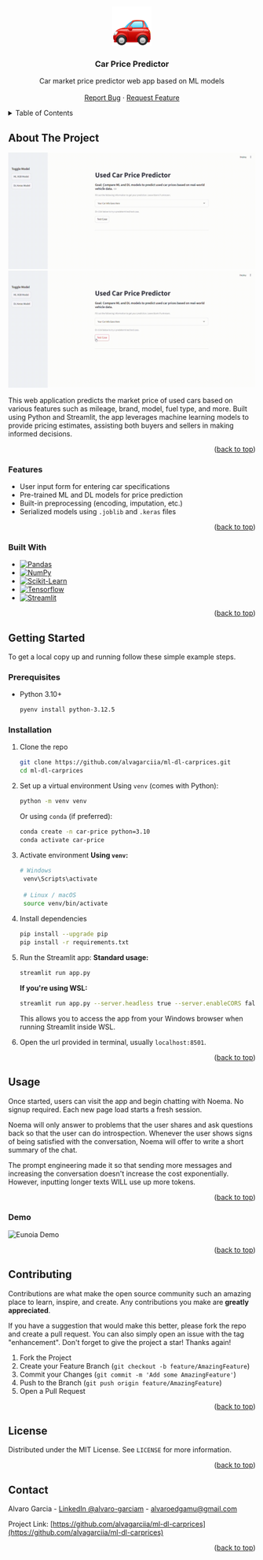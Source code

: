 <a id="readme-top"></a>
<!--
*** ReadMe template from Othneil Drew @othneildrew on GitHub
-->
<!-- [![project_license][license-shield]][license-url]
[![LinkedIn][linkedin-shield]][linkedin-url] -->


<!-- PROJECT LOGO -->
<br />
<div align="center">
  <a href="https://github.com/alvagarciia/ml-dl-carprices">
    <img src="media/logo.png" alt="Logo" width="80" height="80">
  </a>

<h3 align="center">Car Price Predictor</h3>

  <p align="center">
    Car market price predictor web app based on ML models
    <br />
    <br />
    <a href="https://github.com/alvagarciia/ml-dl-carprices/issues/new?labels=bug&template=bug-report---.md">Report Bug</a>
    &middot;
    <a href="https://github.com/alvagarciia/ml-dl-carprices/issues/new?labels=enhancement&template=feature-request---.md">Request Feature</a>
  </p>
</div>



<!-- TABLE OF CONTENTS -->
<details>
  <summary>Table of Contents</summary>
  <ol>
    <li>
      <a href="#about-the-project">About The Project</a>
      <ul>
        <li><a href="#features">Features</a></li>
        <li><a href="#built-with">Built With</a></li>
      </ul>
    </li>
    <li>
      <a href="#getting-started">Getting Started</a>
      <ul>
        <li><a href="#prerequisites">Prerequisites</a></li>
        <li><a href="#installation">Installation</a></li>
      </ul>
    </li>
    <li>
      <a href="#usage">Usage</a>
      <ul>
        <li><a href="#demo">Demo</a></li>
      </ul>
    </li>
    <li><a href="#contributing">Contributing</a></li>
    <li><a href="#license">License</a></li>
    <li><a href="#contact">Contact</a></li>
  </ol>
</details>



<!-- ABOUT THE PROJECT -->
## About The Project

![Car Prices Showcase ML](./media/carprice-ML-demo.gif)
![Car Prices Showcase DL](./media/carprice-DL-demo.gif)

This web application predicts the market price of used cars based on various features such as mileage, brand, model, fuel type, and more. Built using Python and Streamlit, the app leverages machine learning models to provide pricing estimates, assisting both buyers and sellers in making informed decisions.

<p align="right">(<a href="#readme-top">back to top</a>)</p>


### Features

- User input form for entering car specifications
- Pre-trained ML and DL models for price prediction
- Built-in preprocessing (encoding, imputation, etc.)
- Serialized models using `.joblib` and `.keras` files

<p align="right">(<a href="#readme-top">back to top</a>)</p>


### Built With

* [![Pandas][pandas]](https://github.com/pandas-dev/pandas)
* [![NumPy][numpy]](https://github.com/numpy/numpy)
* [![Scikit-Learn][scikit-learn]](https://github.com/scikit-learn/scikit-learn)
* [![Tensorflow][tensorflow]](https://github.com/tensorflow/tensorflow)
* [![Streamlit][streamlit]](https://github.com/streamlit/streamlit)

<p align="right">(<a href="#readme-top">back to top</a>)</p>



<!-- GETTING STARTED -->
## Getting Started

To get a local copy up and running follow these simple example steps.

### Prerequisites

* Python 3.10+
  ```sh
  pyenv install python-3.12.5
  ```

### Installation

1. Clone the repo
   ```sh
   git clone https://github.com/alvagarciia/ml-dl-carprices.git
   cd ml-dl-carprices
   ```
2. Set up a virtual environment
   Using `venv` (comes with Python):
   ```sh
   python -m venv venv
   ```
   Or using `conda` (if preferred):
   ```sh
   conda create -n car-price python=3.10
   conda activate car-price
   ```
3. Activate environment
   **Using `venv`:**
   ```sh
   # Windows
    venv\Scripts\activate

    # Linux / macOS
    source venv/bin/activate
   ```
4. Install dependencies
   ```sh
   pip install --upgrade pip
   pip install -r requirements.txt
   ```
5. Run the Streamlit app:
   **Standard usage:**
    ```bash
   streamlit run app.py
   ```

    **If you're using WSL:**
    ```bash
   streamlit run app.py --server.headless true --server.enableCORS false --server.address=0.0.0.0
   ```
   This allows you to access the app from your Windows browser when running Streamlit inside WSL.
   
6. Open the url provided in terminal, usually `localhost:8501`.

<p align="right">(<a href="#readme-top">back to top</a>)</p>



<!-- USAGE EXAMPLES -->
## Usage

Once started, users can visit the app and begin chatting with Noema. No signup required. Each new page load starts a fresh session.

Noema will only answer to problems that the user shares and ask questions back so that the user can do introspection. Whenever the user shows signs of being satisfied with the conversation, Noema will offer to write a short summary of the chat.

The prompt engineering made it so that sending more messages and increasing the conversation doesn't increase the cost exponentially. However, inputting longer texts WILL use up more tokens. 

<p align="right">(<a href="#readme-top">back to top</a>)</p>


### Demo

![Eunoia Demo](./media/eunoia-demo.gif)

<p align="right">(<a href="#readme-top">back to top</a>)</p>



<!-- CONTRIBUTING -->
## Contributing

Contributions are what make the open source community such an amazing place to learn, inspire, and create. Any contributions you make are **greatly appreciated**.

If you have a suggestion that would make this better, please fork the repo and create a pull request. You can also simply open an issue with the tag "enhancement".
Don't forget to give the project a star! Thanks again!

1. Fork the Project
2. Create your Feature Branch (`git checkout -b feature/AmazingFeature`)
3. Commit your Changes (`git commit -m 'Add some AmazingFeature'`)
4. Push to the Branch (`git push origin feature/AmazingFeature`)
5. Open a Pull Request

<p align="right">(<a href="#readme-top">back to top</a>)</p>



<!-- LICENSE -->
## License

Distributed under the MIT License. See `LICENSE` for more information.

<p align="right">(<a href="#readme-top">back to top</a>)</p>



<!-- CONTACT -->
## Contact

Alvaro Garcia - [LinkedIn @alvaro-garciam](https://www.linkedin.com/in/alvaro-garciam) - alvaroedgamu@gmail.com

Project Link: [https://github.com/alvagarciia/ml-dl-carprices](https://github.com/alvagarciia/ml-dl-carprices)

<p align="right">(<a href="#readme-top">back to top</a>)</p>



<!-- MARKDOWN LINKS & IMAGES -->
<!-- 
https://www.markdownguide.org/basic-syntax/#reference-style-links 
https://simpleicons.org/
-->
[license-s
hield]: https://img.shields.io/github/license/alvagarciia/ml-dl-carprices.svg?style=for-the-badge
[license-url]: https://github.com/alvagarciia/ml-dl-carprices/blob/main/LICENSE
[linkedin-shield]: https://img.shields.io/badge/-LinkedIn-black.svg?style=for-the-badge&logo=linkedin&colorB=555
[linkedin-url]: https://linkedin.com/in/alvaro-garciam


[pandas]: https://img.shields.io/badge/Pandas-150458?style=for-the-badge&logo=pandas&logoColor=white
[numpy]: https://img.shields.io/badge/NumPy-013243?style=for-the-badge&logo=numpy&logoColor=white
[scikit-learn]: https://img.shields.io/badge/Scikit_Learn-F7931E?style=for-the-badge&logo=scikitlearn&logoColor=white
[tensorflow]: https://img.shields.io/badge/Tensorflow-FF6F00?style=for-the-badge&logo=tensorflow&logoColor=white
[streamlit]: https://img.shields.io/badge/Streamlit-FF4B4B?style=for-the-badge&logo=streamlit&logoColor=white